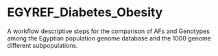 # EGYREF_Diabetes_Obesity
A workflow descriptive steps for the comparison of AFs and Genotypes among the Egyptian population genome database and the 1000 genome different subpopulations.
